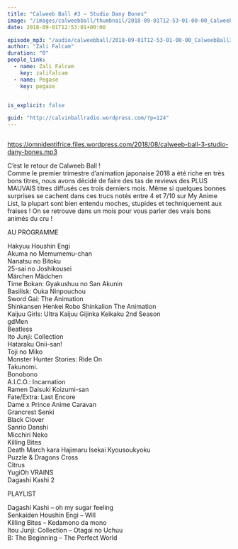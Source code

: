 ```yaml
---
title: "Calweeb Ball #3 – Studio Dany Bones"
image: "/images/calweebball/thumbnail/2018-09-01T12-53-01-00-00_CalweebBall3StudioDanyBones.jpg"
date: 2018-09-01T12:53:01+00:00

episode_mp3: "/audio/calweebball/2018-09-01T12-53-01-00-00_CalweebBall3StudioDanyBones.mp3"
author: "Zali Falcam"
duration: "0"
people_link: 
  - name: Zali Falcam
    key: zalifalcam
  - name: Pegase
    key: pegase


is_explicit: false

guid: "http://calvinballradio.wordpress.com/?p=124"
---
```


<PodcastHeader/>

<!-- ECRIRE LA DESCRIPTION DE L'EPISODE SOUS CETTE LIGNE -->

<img src="/resources/calweebball/2018-09-01T12-53-01-00-00_CalweebBall3StudioDanyBones/epweeb3-1.jpg" alt="">


<a href="https://omnidentifrice.files.wordpress.com/2018/08/calweeb-ball-3-studio-dany-bones.mp3" rel="nofollow">https://omnidentifrice.files.wordpress.com/2018/08/calweeb-ball-3-studio-dany-bones.mp3</a>
<p>C’est le retour de Calweeb Ball !<br>
Comme le premier trimestre d’animation japonaise 2018 a été riche en très bons titres, nous avons décidé de faire des tas de reviews des PLUS MAUVAIS titres diffusés ces trois derniers mois. Même si quelques bonnes surprises se cachent dans ces trucs notés entre 4 et 7/10 sur My Anime List, la plupart sont bien entendu moches, stupides et techniquement aux fraises ! On se retrouve dans un mois pour vous parler des vrais bons animés du cru !</p>
<p>AU PROGRAMME</p>
<p>Hakyuu Houshin Engi<br>
Akuma no Memumemu-chan<br>
Nanatsu no Bitoku<br>
25-sai no Joshikousei<br>
Märchen Mädchen<br>
Time Bokan: Gyakushuu no San Akunin<br>
Basilisk: Ouka Ninpouchou<br>
Sword Gai: The Animation<br>
Shinkansen Henkei Robo Shinkalion The Animation<br>
Kaijuu Girls: Ultra Kaijuu Gijinka Keikaku 2nd Season<br>
gdMen<br>
Beatless<br>
Ito Junji: Collection<br>
Hataraku Onii-san!<br>
Toji no Miko<br>
Monster Hunter Stories: Ride On<br>
Takunomi.<br>
Bonobono<br>
A.I.C.O.: Incarnation<br>
Ramen Daisuki Koizumi-san<br>
Fate/Extra: Last Encore<br>
Dame x Prince Anime Caravan<br>
Grancrest Senki<br>
Black Clover<br>
Sanrio Danshi<br>
Micchiri Neko<br>
Killing Bites<br>
Death March kara Hajimaru Isekai Kyousoukyoku<br>
Puzzle &amp; Dragons Cross<br>
Citrus<br>
YugiOh VRAINS<br>
Dagashi Kashi 2</p>
<p>PLAYLIST</p>
<p>Dagashi Kashi – oh my sugar feeling<br>
Senkaiden Houshin Engi – Will<br>
Killing Bites – Kedamono da mono<br>
Itou Junji: Collection – Otagai no Uchuu<br>
B: The Beginning – The Perfect World</p>

